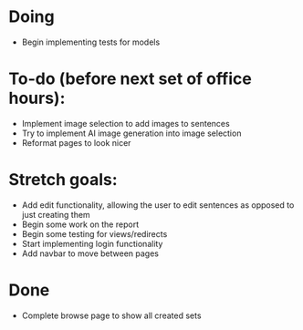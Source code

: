 # Doing
- Begin implementing tests for models

# To-do (before next set of office hours):
- Implement image selection to add images to sentences
- Try to implement AI image generation into image selection
- Reformat pages to look nicer

# Stretch goals:
- Add edit functionality, allowing the user to edit sentences as opposed to just creating them
- Begin some work on the report
- Begin some testing for views/redirects
- Start implementing login functionality
- Add navbar to move between pages

# Done
- Complete browse page to show all created sets
